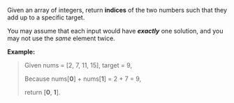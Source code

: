 Given an array of integers, return **indices** of the two numbers such that they add up to a specific target.

You may assume that each input would have ***exactly*** one solution, and you may not use the *same* element twice.

**Example:**

>Given nums = [2, 7, 11, 15], target = 9,
>
>Because nums[**0**] + nums[**1**] = 2 + 7 = 9,
>
>return [**0**, **1**].
